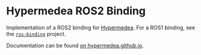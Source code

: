 # Hypermedea ROS2 Binding

Implementation of a ROS2 binding for [Hypermedea](https://hypermedea.github.io/).
For a ROS1 binding, see the [`ros-binding`](https://github.com/Hypermedea/ros-binding) project.

Documentation can be found [on hypermedea.github.io](https://hypermedea.github.io/javadoc/ros2-binding/latest/org/hypermedea/ros2/package-summary.html).
